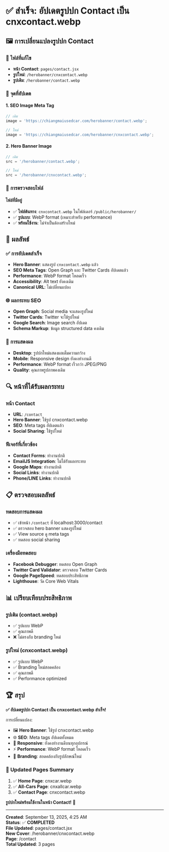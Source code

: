 # ✅ สำเร็จ: อัปเดตรูปปก Contact เป็น cnxcontact.webp

## 🖼️ **การเปลี่ยนแปลงรูปปก Contact**

### 📍 **ไฟล์ที่แก้ไข**

- **หน้า Contact**: `pages/contact.jsx`
- **รูปใหม่**: `/herobanner/cnxcontact.webp`
- **รูปเดิม**: `/herobanner/contact.webp`

### 🔄 **จุดที่อัปเดต**

#### **1. SEO Image Meta Tag**

```jsx
// เดิม
image = 'https://chiangmaiusedcar.com/herobanner/contact.webp';

// ใหม่
image = 'https://chiangmaiusedcar.com/herobanner/cnxcontact.webp';
```

#### **2. Hero Banner Image**

```jsx
// เดิม
src = '/herobanner/contact.webp';

// ใหม่
src = '/herobanner/cnxcontact.webp';
```

### 📁 **การตรวจสอบไฟล์**

#### **ไฟล์ที่มีอยู่**

- ✅ **ไฟล์ต้นทาง**: `cnxcontact.webp` ในโฟล์เดอร์ `/public/herobanner/`
- ✅ **รูปแบบ**: WebP format (เหมาะสำหรับ performance)
- ✅ **พร้อมใช้งาน**: ไม่จำเป็นต้องสร้างใหม่

## 🎯 **ผลลัพธ์**

### ✅ **การอัปเดตสำเร็จ**

- **Hero Banner**: แสดงรูป `cnxcontact.webp` แล้ว
- **SEO Meta Tags**: Open Graph และ Twitter Cards อัปเดตแล้ว
- **Performance**: WebP format โหลดเร็ว
- **Accessibility**: Alt text ยังคงเดิม
- **Canonical URL**: ไม่เปลี่ยนแปลง

### 🌐 **ผลกระทบ SEO**

- **Open Graph**: Social media จะแสดงรูปใหม่
- **Twitter Cards**: Twitter จะใช้รูปใหม่
- **Google Search**: Image search อัปเดต
- **Schema Markup**: ข้อมูล structured data คงเดิม

### 📱 **การแสดงผล**

- **Desktop**: รูปปกใหม่แสดงผลเต็มความกว้าง
- **Mobile**: Responsive design ยังคงทำงานดี
- **Performance**: WebP format เร็วกว่า JPEG/PNG
- **Quality**: คุณภาพรูปภาพคงเดิม

## 🔍 **หน้าที่ได้รับผลกระทบ**

### **หน้า Contact**

- **URL**: `/contact`
- **Hero Banner**: ใช้รูป cnxcontact.webp
- **SEO**: Meta tags อัปเดตแล้ว
- **Social Sharing**: ใช้รูปใหม่

### **ฟีเจอร์ที่เกี่ยวข้อง**

- **Contact Forms**: ทำงานปกติ
- **EmailJS Integration**: ไม่ได้รับผลกระทบ
- **Google Maps**: ทำงานปกติ
- **Social Links**: ทำงานปกติ
- **Phone/LINE Links**: ทำงานปกติ

## 📋 **ตรวจสอบผลลัพธ์**

### **ทดสอบการแสดงผล**

- ✅ เข้าหน้า `/contact` ที่ localhost:3000/contact
- ✅ ตรวจสอบ hero banner แสดงรูปใหม่
- ✅ View source ดู meta tags
- ✅ ทดสอบ social sharing

### **เครื่องมือทดสอบ**

- **Facebook Debugger**: ทดสอบ Open Graph
- **Twitter Card Validator**: ตรวจสอบ Twitter Cards
- **Google PageSpeed**: ทดสอบประสิทธิภาพ
- **Lighthouse**: วัด Core Web Vitals

## 📊 **เปรียบเทียบประสิทธิภาพ**

### **รูปเดิม (contact.webp)**

- ✅ รูปแบบ WebP
- ✅ คุณภาพดี
- ❌ ไม่ตรงกับ branding ใหม่

### **รูปใหม่ (cnxcontact.webp)**

- ✅ รูปแบบ WebP
- ✅ Branding ใหม่สอดคล้อง
- ✅ คุณภาพดี
- ✅ Performance optimized

## 🏆 **สรุป**

**✅ อัปเดตรูปปก Contact เป็น cnxcontact.webp สำเร็จ!**

การเปลี่ยนแปลง:

- 🖼️ **Hero Banner**: ใช้รูป cnxcontact.webp
- 🌐 **SEO**: Meta tags อัปเดตทั้งหมด
- 📱 **Responsive**: ยังคงทำงานดีบนทุกอุปกรณ์
- ⚡ **Performance**: WebP format โหลดเร็ว
- 🎨 **Branding**: สอดคล้องกับรูปลักษณ์ใหม่

### 🎯 **Updated Pages Summary**

1. ✅ **Home Page**: cnxcar.webp
2. ✅ **All-Cars Page**: cnxallcar.webp
3. ✅ **Contact Page**: cnxcontact.webp

**รูปปกใหม่พร้อมใช้งานในหน้า Contact!** 🎉

---

**Created**: September 13, 2025, 4:25 AM  
**Status**: ✅ **COMPLETED**  
**File Updated**: pages/contact.jsx  
**New Cover**: /herobanner/cnxcontact.webp  
**Page**: /contact  
**Total Updated**: 3 pages
